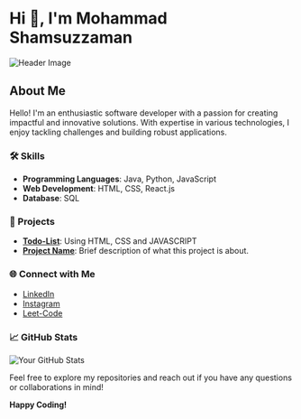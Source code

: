 # Hi 👋, I'm Mohammad Shamsuzzaman

![Header Image](https://img.freepik.com/free-vector/happy-freelancer-with-computer-home-young-man-sitting-armchair-using-laptop-chatting-online-smiling-vector-illustration-distance-work-online-learning-freelance_74855-8401.jpg?t=st=1722861366~exp=1722864966~hmac=1e1675d756db609a5f58286d6ff215fc4908f16be27c12cde1f769e90e5b39c7&w=900)

## About Me

Hello! I'm an enthusiastic software developer with a passion for creating impactful and innovative solutions. With expertise in various technologies, I enjoy tackling challenges and building robust applications.

### 🛠️ Skills

- **Programming Languages**: Java, Python, JavaScript
- **Web Development**: HTML, CSS, React.js
- **Database**: SQL


### 🚀 Projects

- **[Todo-List](https://md-shamsuzzaman.github.io/Todo-List/)**: Using HTML, CSS and JAVASCRIPT
- **[Project Name](https://github.com/yourusername/projectname)**: Brief description of what this project is about.

### 🌐 Connect with Me

- [LinkedIn](www.linkedin.com/in/mohammad-shamsuzzaman)
- [Instagram](https://www.instagram.com/shamsuzzaman780/?hl=en)
- [Leet-Code](https://leetcode.com/u/shams_2004/)

### 📈 GitHub Stats

![Your GitHub Stats](https://github-readme-stats.vercel.app/api?username=yourusername&show_icons=true&count_private=true&hide_title=true&hide=prs&theme=radical)





Feel free to explore my repositories and reach out if you have any questions or collaborations in mind!

**Happy Coding!**

